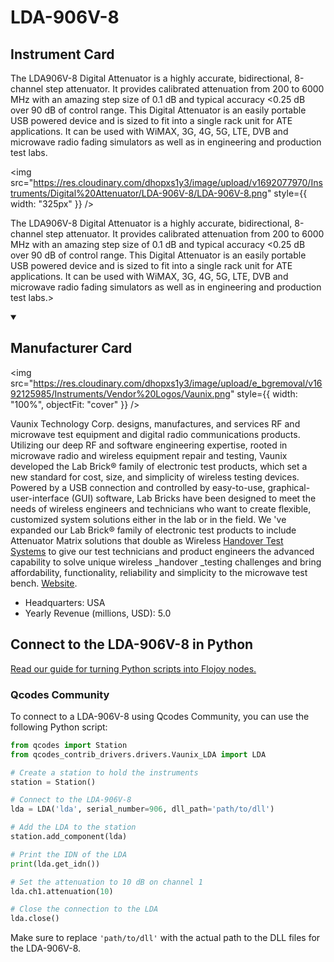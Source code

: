 
# LDA-906V-8

## Instrument Card

<div className="flex">

<div>

The LDA906V-8 Digital Attenuator is a highly accurate, bidirectional, 8-channel step attenuator. It provides calibrated attenuation from 200 to 6000 MHz with an amazing step size of 0.1 dB and typical accuracy <0.25 dB over 90 dB of control range. This Digital Attenuator is an easily portable USB powered device and is sized to fit into a single rack unit for ATE applications. It can be used with WiMAX, 3G, 4G, 5G, LTE, DVB and microwave radio fading simulators as well as in engineering and production test labs.

</div>

<img src="https://res.cloudinary.com/dhopxs1y3/image/upload/v1692077970/Instruments/Digital%20Attenuator/LDA-906V-8/LDA-906V-8.png" style={{ width: "325px" }} />

</div>

The LDA906V-8 Digital Attenuator is a highly accurate, bidirectional, 8-channel step attenuator. It provides calibrated attenuation from 200 to 6000 MHz with an amazing step size of 0.1 dB and typical accuracy <0.25 dB over 90 dB of control range. This Digital Attenuator is an easily portable USB powered device and is sized to fit into a single rack unit for ATE applications. It can be used with WiMAX, 3G, 4G, 5G, LTE, DVB and microwave radio fading simulators as well as in engineering and production test labs.>

<details open>
<summary><h2>Manufacturer Card</h2></summary>

<img src="https://res.cloudinary.com/dhopxs1y3/image/upload/e_bgremoval/v1692125985/Instruments/Vendor%20Logos/Vaunix.png" style={{ width: "100%", objectFit: "cover" }} />

Vaunix Technology Corp. designs, manufactures, and services RF and microwave test equipment and digital radio communications products. Utilizing our deep RF and software engineering expertise, rooted in microwave radio and wireless equipment repair and testing, Vaunix developed the Lab Brick® family of electronic test products, which set a new standard for cost, size, and simplicity of wireless testing devices. Powered by a USB connection and controlled by easy-to-use, graphical-user-interface (GUI) software, Lab Bricks have been designed to meet the needs of wireless engineers and technicians who want to create flexible, customized system solutions either in the lab or in the field. We 've expanded our Lab Brick® family of electronic test products to include Attenuator Matrix solutions that double as Wireless [Handover Test Systems](https://vaunix.com/handover-test-systems/) to give our test technicians and product engineers the advanced capability to solve unique wireless _handover _testing challenges and bring affordability, functionality, reliability and simplicity to the microwave test bench. <a href="https://vaunix.com/">Website</a>.

<ul>
  <li>Headquarters: USA</li>
  <li>Yearly Revenue (millions, USD): 5.0</li>
</ul>
</details>

## Connect to the LDA-906V-8 in Python

[Read our guide for turning Python scripts into Flojoy nodes.](https://docs.flojoy.ai/custom-nodes/creating-custom-node/)


### Qcodes Community

To connect to a LDA-906V-8 using Qcodes Community, you can use the following Python script:

```python
from qcodes import Station
from qcodes_contrib_drivers.drivers.Vaunix_LDA import LDA

# Create a station to hold the instruments
station = Station()

# Connect to the LDA-906V-8
lda = LDA('lda', serial_number=906, dll_path='path/to/dll')

# Add the LDA to the station
station.add_component(lda)

# Print the IDN of the LDA
print(lda.get_idn())

# Set the attenuation to 10 dB on channel 1
lda.ch1.attenuation(10)

# Close the connection to the LDA
lda.close()
```

Make sure to replace `'path/to/dll'` with the actual path to the DLL files for the LDA-906V-8.


